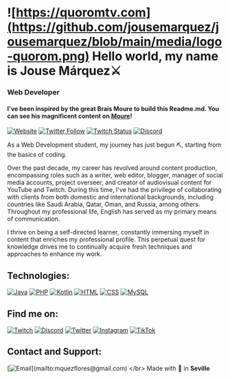 # ![https://quoromtv.com](https://github.com/jousemarquez/jousemarquez/blob/main/media/logo-quorom.png) Hello world, my name is Jouse Márquez⚔️
### Web Developer
#### I've been inspired by the great Brais Moure to build this Readme.md. You can see his magnificent content on [Moure](https://github.com/mouredev)!

[![Website](https://img.shields.io/website?down_color=lightgrey&down_message=offline&style=social&up_color=blue&up_message=visit&url=https%3A%2F%2Fquoromtv.com%2F)](https://www.quoromtv.com)
[![Twitter Follow](https://img.shields.io/twitter/follow/quoromtv?style=social)](https://twitter.com/quoromtv)
[![Twitch Status](https://img.shields.io/twitch/status/quoromtv?style=social)](https://twitch.com/quoromtv)
[![Discord](https://img.shields.io/discord/245280601609994240?style=social&label=Discord&logo=discord)](https://discord.gg/pSWQXPr)

As a Web Development student, my journey has just begun ⛏️, starting from the basics of coding.

Over the past decade, my career has revolved around content production, encompassing roles such as a writer, web editor, blogger, manager of social media accounts, project overseer, and creator of audiovisual content for YouTube and Twitch. During this time, I've had the privilege of collaborating with clients from both domestic and international backgrounds, including countries like Saudi Arabia, Qatar, Oman, and Russia, among others. Throughout my professional life, English has served as my primary means of communication.

I thrive on being a self-directed learner, constantly immersing myself in content that enriches my professional profile. This perpetual quest for knowledge drives me to continually acquire fresh techniques and approaches to enhance my work.

## Technologies:

[![Java](https://img.shields.io/badge/Java-007396?style=for-the-badge&logo=java&logoColor=white&labelColor=101010)]()
[![PHP](https://img.shields.io/badge/PHP-FF2100?style=for-the-badge&logo=html&logoColor=white&labelColor=101010)]()
[![Kotlin](https://img.shields.io/badge/Kotlin-9146FF?style=for-the-badge&logo=html&logoColor=white&labelColor=101010)]()
[![HTML](https://img.shields.io/badge/HTML-FF215F?style=for-the-badge&logo=html&logoColor=white&labelColor=101010)]()
[![CSS](https://img.shields.io/badge/CSS-FFCA28?style=for-the-badge&logo=css&logoColor=white&labelColor=101010)]()
[![MySQL](https://img.shields.io/badge/MySQL-4479A1?style=for-the-badge)]()<br>

## Find me on:

[![Twitch](https://img.shields.io/badge/Twitch-quoromtv-9146FF?style=for-the-badge&logo=twitch&logoColor=white&labelColor=101010)](https://twitch.com/quoromtv)
[![Discord](https://img.shields.io/badge/Discord-quoromtv-5865F2?style=for-the-badge&logo=discord&logoColor=white&labelColor=101010)](https://discord.gg/pSWQXPr)
[![Twitter](https://img.shields.io/badge/Twitter-@quoromtv-1DA1F2?style=for-the-badge&logo=twitter&logoColor=white&labelColor=101010)](https://twitter.com/quoromtv)
[![Instagram](https://img.shields.io/badge/Instagram-@quoromtv-E4405F?style=for-the-badge&logo=instagram&logoColor=white&labelColor=101010)](https://www.instagram.com/quoromtv)
[![TikTok](https://img.shields.io/badge/TikTok-@quoromtv-69C9D0?style=for-the-badge&logo=tiktok&logoColor=white&labelColor=101010)](https://www.tiktok.com/@quoromtv)

## Contact and Support:

[![Email](https://img.shields.io/badge/jose@onikami.com-personal_email_(slow_response)-D14836?style=for-the-badge&logo=gmail&logoColor=white&labelColor=101010)](mailto:mquezflores@gmail.com)
</br>
Made with 💜 in **Seville**

